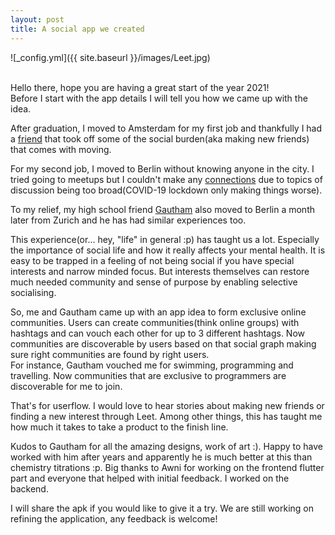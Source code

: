 ```yaml
---
layout: post
title: A social app we created
---
```


![_config.yml]({{ site.baseurl }}/images/Leet.jpg)

<br>
Hello there, hope you are having a great start of the year 2021!<br>
Before I start with the app details I will tell you how we came up with the idea.

After graduation, I moved to Amsterdam for my first job and thankfully I had a <a href="https://www.instagram.com/arihantgupta0/">friend</a> that took off some of the social burden(aka making new friends) that comes with moving.

For my second job, I moved to Berlin without knowing anyone in the city.
I tried going to meetups but I couldn't make any <a href="https://www.youtube.com/watch?v=iJUM11goXAU">connections</a> due to topics of discussion being too broad(COVID-19 lockdown only making things worse).

To my relief, my high school friend <a href="https://www.instagram.com/one.gautham/">Gautham</a> also moved to Berlin a month later from Zurich and he has had similar experiences too.

This experience(or... hey, "life" in general :p) has taught us a lot. Especially the importance of social life and how it really affects your mental health. It is easy to be trapped in a feeling of not being social if you have special interests and narrow minded focus. But interests themselves can restore much needed community and sense of purpose by enabling selective socialising.

So, me and Gautham came up with an app idea to form exclusive online communities. Users can create communities(think online groups) with hashtags and can vouch each other for up to 3 different hashtags. Now communities are discoverable by users based on that social graph making sure right communities are found by right users.<br>
For instance, Gautham vouched me for swimming, programming and travelling. Now communities that are exclusive to programmers are discoverable for me to join.

That's for userflow. I would love to hear stories about making new friends or finding a new interest through Leet. Among other things, this has taught me how much it takes to take a product to the finish line.<br>

Kudos to Gautham for all the amazing designs, work of art :). Happy to have worked with him after years and apparently he is much better at this than chemistry titrations :p. Big thanks to Awni for working on the frontend flutter part and everyone that helped with initial feedback. I worked on the backend.

I will share the apk if you would like to give it a try. We are still working on refining the application, any feedback is welcome!
